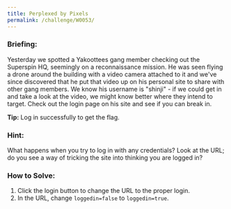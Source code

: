 ```yaml
---
title: Perplexed by Pixels
permalink: /challenge/W0053/
---
```


### Briefing: 
Yesterday we spotted a Yakoottees gang member checking out the Superspin HQ, seemingly on a reconnaissance mission. He was seen flying a drone around the building with a video camera attached to it and we've since discovered that he put that video up on his personal site to share with other gang members. We know his username is "shinji" - if we could get in and take a look at the video, we might know better where they intend to target.
Check out the login page on his site and see if you can break in.

**Tip:** Log in successfully to get the flag.

### Hint:
What happens when you try to log in with any credentials? Look at the URL; do you see a way of tricking the site into thinking you are logged in?

### How to Solve: 
1. Click the login button to change the URL to the proper login.
2. In the URL, change `loggedin=false` to `loggedin=true`.
